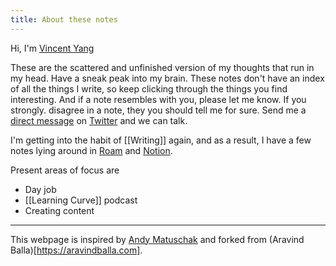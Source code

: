 ```yaml
---
title: About these notes
---
```


Hi, I'm [Vincent Yang](https://www.yangvincent.com)

These are the scattered and unfinished version of my thoughts that run in my head. 
Have a sneak peak into my brain. 
These notes don't have an index of all the things I write, so keep clicking through the things you find interesting. 
And if a note resembles with you, please let me know. If you strongly. disagree in a note, they you should tell me for sure. 
Send me a [direct message](https://twitter.com/messages/compose?recipient_id=532906019) on [Twitter](https://twitter.com/aravindballa) and we can talk.

I'm getting into the habit of [[Writing]] again, and as a result, I have a few notes lying around in [Roam](https://roamresearch.com/) and [Notion](https://www.notion.so/?r=3102f5265a104fcab0afd4ec98f0c9dc).

Present areas of focus are

- Day job
- [[Learning Curve]] podcast
- Creating content

---

This webpage is inspired by 
[Andy Matuschak](https://notes.andymatuschak.org/About_these_notes) and forked from (Aravind Balla)[https://aravindballa.com]. 
